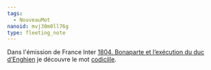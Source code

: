 ```yaml
---
tags:
  - NouveauMot
nanoid: mvj30m0ll76g
type: fleeting_note
---
```

Dans l'émission de France Inter [1804. Bonaparte et l’exécution du duc d’Enghien](https://www.radiofrance.fr/franceinter/podcasts/autant-en-emporte-l-histoire/autant-en-emporte-l-histoire-du-dimanche-28-avril-2024-1998809) je découvre le mot [codicille](https://fr.wiktionary.org/wiki/codicille).
